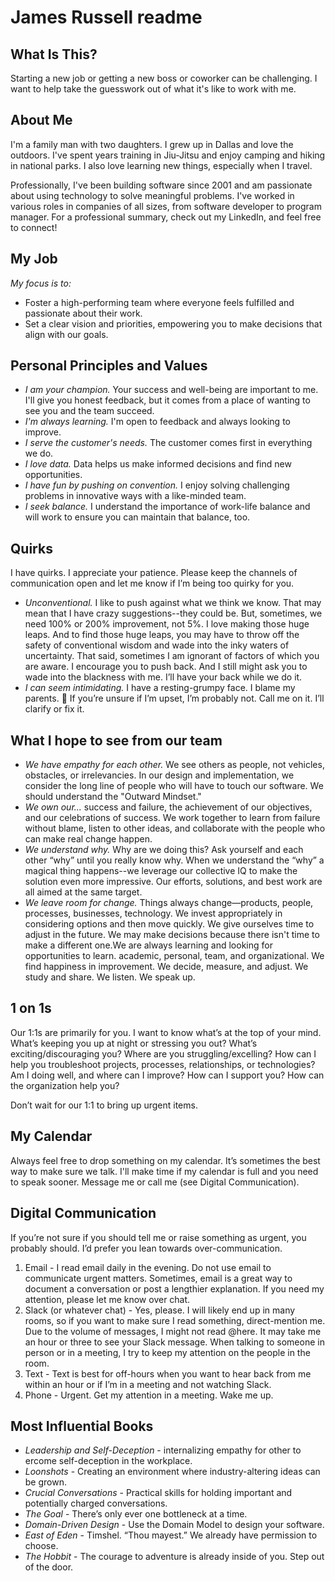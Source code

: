 # James Russell readme
## What Is This?
Starting a new job or getting a new boss or coworker can be challenging. I want to help take the guesswork out of what it's like to work with me.

## About Me
I'm a family man with two daughters. I grew up in Dallas and love the outdoors. I've spent years training in Jiu-Jitsu and enjoy camping and hiking in national parks. I also love learning new things, especially when I travel.

Professionally, I've been building software since 2001 and am passionate about using technology to solve meaningful problems. I've worked in various roles in companies of all sizes, from software developer to program manager. For a professional summary, check out my LinkedIn, and feel free to connect!

## My Job
*My focus is to:*
* Foster a high-performing team where everyone feels fulfilled and passionate about their work.
* Set a clear vision and priorities, empowering you to make decisions that align with our goals.

## Personal Principles and Values
* *I am your champion.* Your success and well-being are important to me. I'll give you honest feedback, but it comes from a place of wanting to see you and the team succeed.
* *I'm always learning.* I'm open to feedback and always looking to improve.
* *I serve the customer's needs.* The customer comes first in everything we do.
* *I love data.* Data helps us make informed decisions and find new opportunities.
* *I have fun by pushing on convention.* I enjoy solving challenging problems in innovative ways with a like-minded team.
* *I seek balance.* I understand the importance of work-life balance and will work to ensure you can maintain that balance, too.

## Quirks
I have quirks. I appreciate your patience. Please keep the channels of communication open and let me know if I’m being too quirky for you.
* *Unconventional.* I like to push against what we think we know. That may mean that I have crazy suggestions--they could be. But, sometimes, we need 100% or 200% improvement, not 5%. I love making those huge leaps. And to find those huge leaps, you may have to throw off the safety of conventional wisdom and wade into the inky waters of uncertainty. That said, sometimes I am ignorant of factors of which you are aware. I encourage you to push back. And I still might ask you to wade into the blackness with me. I’ll have your back while we do it.
* *I can seem intimidating.* I have a resting-grumpy face. I blame my parents. :shrug: If you’re unsure if I’m upset, I’m probably not. Call me on it. I’ll clarify or fix it.

## What I hope to see from our team
* *We have empathy for each other.* We see others as people, not vehicles, obstacles, or irrelevancies. In our design and implementation, we consider the long line of people who will have to touch our software. We should understand the "Outward Mindset."
* *We own our...* success and failure, the achievement of our objectives, and our celebrations of success. We work together to learn from failure without blame, listen to other ideas, and collaborate with the people who can make real change happen.
* *We understand why.* Why are we doing this? Ask yourself and each other “why” until you really know why. When we understand the “why” a magical thing happens--we leverage our collective IQ to make the solution even more impressive. Our efforts, solutions, and best work are all aimed at the same target.
* *We leave room for change.* Things always change—products, people, processes, businesses, technology. We invest appropriately in considering options and then move quickly. We give ourselves time to adjust in the future. We may make decisions because there isn't time to make a different one.We are always learning and looking for opportunities to learn. academic, personal, team, and organizational. We find happiness in improvement. We decide, measure, and adjust. We study and share. We listen. We speak up.

## 1 on 1s
Our 1:1s are primarily for you. I want to know what’s at the top of your mind. What’s keeping you up at night or stressing you out? What’s exciting/discouraging you? Where are you struggling/excelling? How can I help you troubleshoot projects, processes, relationships, or technologies? Am I doing well, and where can I improve? How can I support you? How can the organization help you? 

Don’t wait for our 1:1 to bring up urgent items.

## My Calendar
Always feel free to drop something on my calendar. It’s sometimes the best way to make sure we talk. I'll make time if my calendar is full and you need to speak sooner. Message me or call me (see Digital Communication).

## Digital Communication
If you’re not sure if you should tell me or raise something as urgent, you probably should. I’d prefer you lean towards over-communication.
1. Email - I read email daily in the evening. Do not use email to communicate urgent matters. Sometimes, email is a great way to document a conversation or post a lengthier explanation. If you need my attention, please let me know over chat.
1. Slack (or whatever chat) - Yes, please. I will likely end up in many rooms, so if you want to make sure I read something, direct-mention me. Due to the volume of messages, I might not read @here. It may take me an hour or three to see your Slack message. When talking to someone in person or in a meeting, I try to keep my attention on the people in the room.
1. Text - Text is best for off-hours when you want to hear back from me within an hour or if I’m in a meeting and not watching Slack.
1. Phone - Urgent. Get my attention in a meeting. Wake me up.

## Most Influential Books
* *Leadership and Self-Deception* - internalizing empathy for other to ercome self-deception in the workplace.
* *Loonshots* - Creating an environment where industry-altering ideas can be grown.
* *Crucial Conversations* - Practical skills for holding important and potentially charged conversations.
* *The Goal* - There’s only ever one bottleneck at a time.
* *Domain-Driven Design* - Use the Domain Model to design your software.
* *East of Eden* - Timshel. “Thou mayest.” We already have permission to choose.
* *The Hobbit* - The courage to adventure is already inside of you. Step out of the door.
